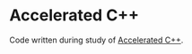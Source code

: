# Accelerated C++
Code written during study of [Accelerated C++](https://www.amazon.co.uk/Accelerated-Practical-Programming-Example-Depth/dp/020170353X).
